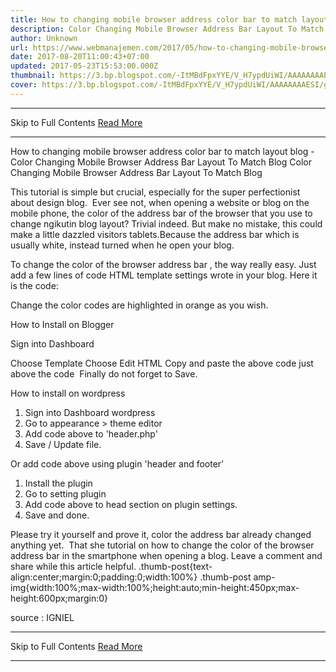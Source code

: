 ```yaml
---
title: How to changing mobile browser address color bar to match layout blog
description: Color Changing Mobile Browser Address Bar Layout To Match Blog
author: Unknown
url: https://www.webmanajemen.com/2017/05/how-to-changing-mobile-browser-address-color-bar.html
date: 2017-08-20T11:00:43+07:00
updated: 2017-05-23T15:53:00.000Z
thumbnail: https://3.bp.blogspot.com/-ItMBdFpxYYE/V_H7ypdUiWI/AAAAAAAAESI/g1v0CDfhJR4-4PAqBUijaH0erCXuOmuNQCLcB/s550/Mengganti%2BWarna%2BAddress%2BBar%2BBrowser%2BHandphone%2BAgar%2BSesuai%2BLayout%2BBlog%2B01.jpg
cover: https://3.bp.blogspot.com/-ItMBdFpxYYE/V_H7ypdUiWI/AAAAAAAAESI/g1v0CDfhJR4-4PAqBUijaH0erCXuOmuNQCLcB/s550/Mengganti%2BWarna%2BAddress%2BBar%2BBrowser%2BHandphone%2BAgar%2BSesuai%2BLayout%2BBlog%2B01.jpg
---
```


<hr/> Skip to Full Contents <a href="https://www.webmanajemen.com/2017/05/how-to-changing-mobile-browser-address-color-bar.html" rel="follow" class="button" id="read-more">Read More</a> <hr/> How to changing mobile browser address color bar to match layout blog - Color Changing Mobile Browser Address Bar Layout To Match Blog Color Changing Mobile Browser Address Bar Layout To Match Blog




This tutorial is simple but crucial, especially for the super perfectionist about design blog. 
Ever see not, when opening a website or blog on the mobile phone, the color of the address bar of the browser that you use to change ngikutin blog layout? Trivial indeed. But make no mistake, this could make a little dazzled visitors tablets.Because the address bar which is usually white, instead turned when he open your blog. 

To change the color of the browser address bar , the way really easy. Just add a few lines of code HTML template settings wrote in your blog. Here it is the code: 
<!-- Color for Chrome, Firefox OS, Opera dan Vivaldi --> <meta content='#2f303f' name='theme-color'/> <!-- Color For Windows Phone --> <meta content='#2f303f' name='msapplication-navbutton-color'/> <!-- Color For iOS Safari --> <meta content='yes' name='apple-mobile-web-app-capable'/> <meta content='#2f303f' name='apple-mobile-web-app-status-bar-style'/>
Change the color codes are highlighted in orange as you wish. 

How to Install on Blogger

Sign into Dashboard

Choose Template
Choose Edit HTML
Copy and paste the above code just above the code </head>
Finally do not forget to Save.



How to install on wordpress
1. Sign into Dashboard wordpress
2. Go to appearance > theme editor
3. Add code above to 'header.php'
4. Save / Update file.


Or add code above using plugin 'header and footer'
1. Install the plugin
2. Go to setting plugin
3. Add code above to head section on plugin settings.
4. Save and done.


Please try it yourself and prove it, color the address bar already changed anything yet. 
That she tutorial on how to change the color of the browser address bar in the smartphone when opening a blog. Leave a comment and share while this article helpful.
.thumb-post{text-align:center;margin:0;padding:0;width:100%} .thumb-post amp-img{width:100%;max-width:100%;height:auto;min-height:450px;max-height:600px;margin:0}   
 
source : IGNIEL <hr/> Skip to Full Contents <a href="https://www.webmanajemen.com/2017/05/how-to-changing-mobile-browser-address-color-bar.html" rel="follow" class="button" id="read-more">Read More</a> <hr/>